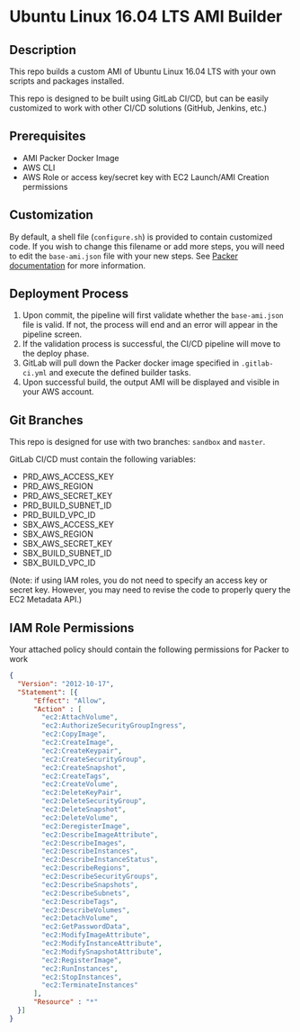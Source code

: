 # Ubuntu Linux 16.04 LTS AMI Builder

## Description
This repo builds a custom AMI of Ubuntu Linux 16.04 LTS with your own scripts and packages installed.

This repo is designed to be built using GitLab CI/CD, but can be easily customized to work with other CI/CD solutions (GitHub, Jenkins, etc.)

## Prerequisites
- AMI Packer Docker Image
- AWS CLI
- AWS Role or access key/secret key with EC2 Launch/AMI Creation permissions

## Customization
By default, a shell file (`configure.sh`) is provided to contain customized code. If you wish to change this filename or add more steps, you will need to edit the `base-ami.json` file with your new steps. See [Packer documentation](https://packer.io/docs/provisioners/index.html) for more information.

## Deployment Process
1. Upon commit, the pipeline will first validate whether the `base-ami.json` file is valid. If not, the process will end and an error will appear in the pipeline screen.
2. If the validation process is successful, the CI/CD pipeline will move to the deploy phase.
3. GitLab will pull down the Packer docker image specified in `.gitlab-ci.yml` and execute the defined builder tasks.
4. Upon successful build, the output AMI will be displayed and visible in your AWS account.

## Git Branches
This repo is designed for use with two branches: `sandbox` and `master`.

GitLab CI/CD must contain the following variables:
- PRD_AWS_ACCESS_KEY
- PRD_AWS_REGION
- PRD_AWS_SECRET_KEY
- PRD_BUILD_SUBNET_ID
- PRD_BUILD_VPC_ID
- SBX_AWS_ACCESS_KEY
- SBX_AWS_REGION
- SBX_AWS_SECRET_KEY
- SBX_BUILD_SUBNET_ID
- SBX_BUILD_VPC_ID

(Note: if using IAM roles, you do not need to specify an access key or secret key. However, you may need to revise the code to properly query the EC2 Metadata API.)

## IAM Role Permissions
Your attached policy should contain the following permissions for Packer to work
```json
{
  "Version": "2012-10-17",
  "Statement": [{
      "Effect": "Allow",
      "Action" : [
        "ec2:AttachVolume",
        "ec2:AuthorizeSecurityGroupIngress",
        "ec2:CopyImage",
        "ec2:CreateImage",
        "ec2:CreateKeypair",
        "ec2:CreateSecurityGroup",
        "ec2:CreateSnapshot",
        "ec2:CreateTags",
        "ec2:CreateVolume",
        "ec2:DeleteKeyPair",
        "ec2:DeleteSecurityGroup",
        "ec2:DeleteSnapshot",
        "ec2:DeleteVolume",
        "ec2:DeregisterImage",
        "ec2:DescribeImageAttribute",
        "ec2:DescribeImages",
        "ec2:DescribeInstances",
        "ec2:DescribeInstanceStatus",
        "ec2:DescribeRegions",
        "ec2:DescribeSecurityGroups",
        "ec2:DescribeSnapshots",
        "ec2:DescribeSubnets",
        "ec2:DescribeTags",
        "ec2:DescribeVolumes",
        "ec2:DetachVolume",
        "ec2:GetPasswordData",
        "ec2:ModifyImageAttribute",
        "ec2:ModifyInstanceAttribute",
        "ec2:ModifySnapshotAttribute",
        "ec2:RegisterImage",
        "ec2:RunInstances",
        "ec2:StopInstances",
        "ec2:TerminateInstances"
      ],
      "Resource" : "*"
  }]
}
```